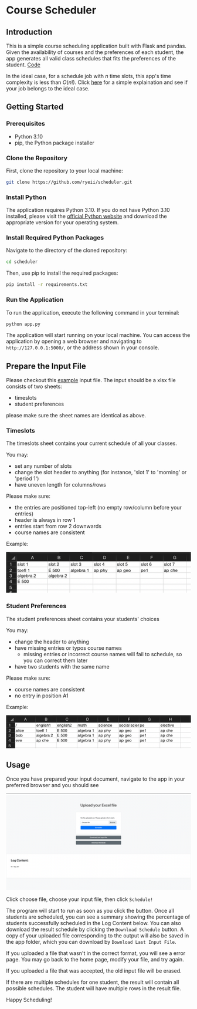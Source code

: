 # Course Scheduler

## Introduction

This is a simple course scheduling application built with Flask and pandas. Given the availability of courses and the preferences of each student, the app generates all valid class schedules that fits the preferences of the student. [Code](https://github.com/ryeii/scheduler)

In the ideal case, for a schedule job with $n$ time slots, this app's time complexity is less than $O(n!)$. Click [here](https://github.com/ryeii/scheduler/course_scheduler.pdf) for a simple explaination and see if your job belongs to the ideal case.

## Getting Started

### Prerequisites

- Python 3.10
- pip, the Python package installer

### Clone the Repository

First, clone the repository to your local machine:

```bash
git clone https://github.com/ryeii/scheduler.git
```

### Install Python

The application requires Python 3.10. If you do not have Python 3.10 installed, please visit the [official Python website](https://www.python.org/) and download the appropriate version for your operating system.

### Install Required Python Packages

Navigate to the directory of the cloned repository:

```bash
cd scheduler
```

Then, use pip to install the required packages:

```bash
pip install -r requirements.txt
```

### Run the Application

To run the application, execute the following command in your terminal:

```bash
python app.py
```

The application will start running on your local machine. You can access the application by opening a web browser and navigating to `http://127.0.0.1:5000/`, or the address shown in your console.

## Prepare the Input File

Please checkout this [example](https://github.com/ryeii/scheduler/example_input.xlsx) input file. The input should be a xlsx file consists of two sheets:

- timeslots
- student preferences

please make sure the sheet names are identical as above. 

### Timeslots

The timeslots sheet contains your current schedule of all your classes. 

You may:

- set any number of slots
- change the slot header to anything (for instance, 'slot 1' to 'morning' or 'period 1')
- have uneven length for columns/rows

Please make sure:

- the entries are positioned top-left (no empty row/column before your entries)
- header is always in row 1
- entries start from row 2 downwards
- course names are consistent

Example:

![imgs/exmaple_timeslot.png](imgs/exmaple_timeslot.png)

### Student Preferences

The student preferences sheet contains your students' choices

You may:

- change the header to anything
- have missing entries or typos course names
    - missing entries or incorrect course names will fail to schedule, so you can correct them later
- have two students with the same name

Please make sure:

- course names are consistent
- no entry in position A1

Example:

![imgs/example_student_preferences.png](imgs/example_student_preferences.png)

## Usage

Once you have prepared your input document, navigate to the app in your preferred browser and you should see

![](imgs/example_home.png)

Click choose file, choose your input file, then click `Schedule!`

The program will start to run as soon as you click the button. Once all students are scheduled, you can see a summary showing the percentage of students successfully scheduled in the Log Content below. You can also download the result schedule by clicking the `Download Schedule` button. A copy of your uploaded file corresponding to the output will also be saved in the app folder, which you can download by `Download Last Input File`.

If you uploaded a file that wasn't in the correct format, you will see a error page. You may go back to the home page, modify your file, and try again.

If you uploaded a file that was accepted, the old input file will be erased.

If there are multiple schedules for one student, the result will contain all possible schedules. The student will have multiple rows in the result file.

Happy Scheduling!